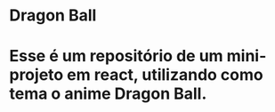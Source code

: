 # Dragon Ball
# Esse é um repositório de um mini-projeto em react, utilizando como tema o anime Dragon Ball.
